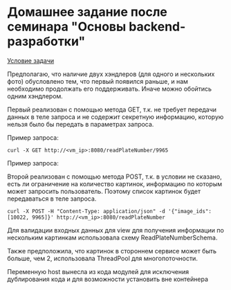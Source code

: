 # Домашнее задание после семинара "Основы backend-разработки"

[Условие задачи](task.md)

Предполагаю, что наличие двух хэндлеров (для одного и нескольких фото) обусловлено тем, что первый появился раньше, и нам необходимо продолжать его поддерживать. Иначе можно обойтись одним хэндлером.

Первый реализован с помощью метода GET, т.к. не требует передачи данных в теле запроса и не содержит секретную информацию, которую нельзя было бы передать в параметрах запроса.

Пример запроса:

```
curl -X GET http://<vm_ip>:8080/readPlateNumber/9965 
```

Пример запроса:

Второй реализован с помощью метода POST, т.к. в условии не сказано, есть ли ограничение на количество картинок, информацию по которым может запросить пользователь. Поэтому список картинок будет передаваться в теле запроса.

```
curl -X POST -H "Content-Type: application/json" -d '{"image_ids": [10022, 9965]}' http://<vm_ip>:8080/readPlateNumber 
```

Для валидации входных данных для view для получения информации по нескольким картинкам использовала схему ReadPlateNumberSchema.

Также предположила, что картинок в стороннем сервисе может быть больше, чем 2, использовала ThreadPool для многопоточности.

Переменную host вынесла из кода модулей для исключения дублирования кода и для возможности установить вне контейнера 
